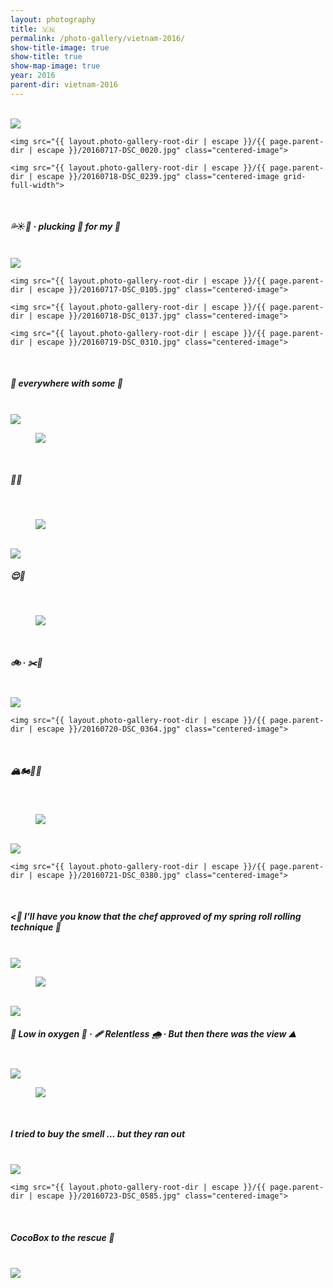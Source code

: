 ```yaml
---
layout: photography
title: 🇻🇳
permalink: /photo-gallery/vietnam-2016/
show-title-image: true
show-title: true
show-map-image: true
year: 2016
parent-dir: vietnam-2016
---
```


<br/>

<div class="grid">
    <img src="{{ layout.photo-gallery-root-dir | escape }}/{{ page.parent-dir | escape }}/20160717-DSC_0054.jpg" class="centered-image">
    
    <img src="{{ layout.photo-gallery-root-dir | escape }}/{{ page.parent-dir | escape }}/20160717-DSC_0020.jpg" class="centered-image">

    <img src="{{ layout.photo-gallery-root-dir | escape }}/{{ page.parent-dir | escape }}/20160718-DSC_0239.jpg" class="centered-image grid-full-width">

</div>

<br/>

<div class="center-justify"><h5>💦☀️🥵 · plucking 🌿 for my 🍜</h5></div>

<br/>

<div class="grid">
    <img src="{{ layout.photo-gallery-root-dir | escape }}/{{ page.parent-dir | escape }}/20160717-DSC_0101.jpg" class="centered-image">

    <img src="{{ layout.photo-gallery-root-dir | escape }}/{{ page.parent-dir | escape }}/20160717-DSC_0105.jpg" class="centered-image">

    <img src="{{ layout.photo-gallery-root-dir | escape }}/{{ page.parent-dir | escape }}/20160718-DSC_0137.jpg" class="centered-image">

    <img src="{{ layout.photo-gallery-root-dir | escape }}/{{ page.parent-dir | escape }}/20160719-DSC_0310.jpg" class="centered-image">

</div>

<br/>

<div class="center-justify"><h5>🥥 everywhere with some 🐝</h5></div>

<br/>

<img src="{{ layout.photo-gallery-root-dir | escape }}/{{ page.parent-dir | escape }}/20160718-DSC_0210.jpg" class="centered-image">

<br/>

<figure class='full-width'>
    <img src="{{ layout.photo-gallery-root-dir | escape }}/{{ page.parent-dir | escape }}/20160718-DSC_0236.jpg">
</figure>

<br/>

<div class="center-justify"><h5>🐸🤔</h5></div>

<br/>

<figure class='full-width'>
    <img src="{{ layout.photo-gallery-root-dir | escape }}/{{ page.parent-dir | escape }}/20160721-DSC_0483.jpg" class="centered-image">
</figure>

<br/>

<img src="{{ layout.photo-gallery-root-dir | escape }}/{{ page.parent-dir | escape }}/20160719-DSC_0316.jpg" class="centered-image">

<br/>

<div class="center-justify"><h5>😌🚿</h5></div>

<br/>

<figure class='full-width'>
    <img src="{{ layout.photo-gallery-root-dir | escape }}/{{ page.parent-dir | escape }}/20160719-DSC_0338.jpg" class="centered-image">
</figure>

<br/>

<div class="center-justify"><h5>🚲 · ✂️👔</h5></div>

<br/>

<div class="grid">
    <img src="{{ layout.photo-gallery-root-dir | escape }}/{{ page.parent-dir | escape }}/20160720-DSC_0348.jpg" class="centered-image">

    <img src="{{ layout.photo-gallery-root-dir | escape }}/{{ page.parent-dir | escape }}/20160720-DSC_0364.jpg" class="centered-image">

</div>

<br/>

<div class="center-justify"><h5>🏔🏍🤩💨</h5></div>

<br/>

<figure class='full-width'>
    <img src="{{ layout.photo-gallery-root-dir | escape }}/{{ page.parent-dir | escape }}/20160722-DSC_0502.jpg" class="centered-image">
</figure>

<br/>

<div class="grid">
    <img src="{{ layout.photo-gallery-root-dir | escape }}/{{ page.parent-dir | escape }}/20160722-DSC_0579.jpg" class="centered-image">

    <img src="{{ layout.photo-gallery-root-dir | escape }}/{{ page.parent-dir | escape }}/20160721-DSC_0380.jpg" class="centered-image">

</div>

<br/>

<div class="center-justify"><h5><🛶 I’ll have you know that the chef approved of my spring roll rolling technique 🥋</h5></div>

<br/>

<img src="{{ layout.photo-gallery-root-dir | escape }}/{{ page.parent-dir | escape }}/20160724-DSC_0631.jpg" class="centered-image">

<br/>

<figure class='full-width'>
    <img src="{{ layout.photo-gallery-root-dir | escape }}/{{ page.parent-dir | escape }}/20160724-DSC_0616.jpg" class="centered-image">
</figure>

<br/>

<img src="{{ layout.photo-gallery-root-dir | escape }}/{{ page.parent-dir | escape }}/20160725-DSC_0650.jpg" class="centered-image">

<br/>

<div class="center-justify"><h5>🚠 Low in oxygen 🌾 · 🩹 Relentless 🌧  · But then there was the view ⛰</h5></div>

<br/>

<img src="{{ layout.photo-gallery-root-dir | escape }}/{{ page.parent-dir | escape }}/20160727-DSC_0778.jpg" class="centered-image">

<br/>

<figure class='full-width'>
    <img src="{{ layout.photo-gallery-root-dir | escape }}/{{ page.parent-dir | escape }}/20160727-DSC_0907.jpg" class="centered-image">
</figure>

<br/>

<div class="center-justify"><h5>I tried to buy the smell … but they ran out</h5></div>

<br/>

<div class="grid">
    <img src="{{ layout.photo-gallery-root-dir | escape }}/{{ page.parent-dir | escape }}/20160720-DSC_0344.jpg" class="centered-image">

    <img src="{{ layout.photo-gallery-root-dir | escape }}/{{ page.parent-dir | escape }}/20160723-DSC_0585.jpg" class="centered-image">

</div>

<br/>

<div class="center-justify"><h5>CocoBox to the rescue 🧉</h5></div>

<br/>

<img src="{{ layout.photo-gallery-root-dir | escape }}/{{ page.parent-dir | escape }}/20160721-DSC_0467.jpg" class="centered-image">
